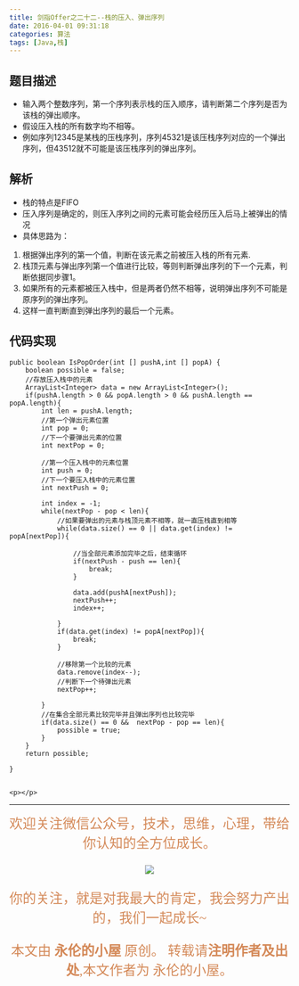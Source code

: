 ```yaml
---
title: 剑指Offer之二十二--栈的压入、弹出序列
date: 2016-04-01 09:31:18
categories: 算法
tags: [Java,栈]
---
```


## 题目描述
- 输入两个整数序列，第一个序列表示栈的压入顺序，请判断第二个序列是否为该栈的弹出顺序。
- 假设压入栈的所有数字均不相等。
- 例如序列12345是某栈的压栈序列，序列45321是该压栈序列对应的一个弹出序列，但43512就不可能是该压栈序列的弹出序列。

## 解析
- 栈的特点是FIFO
- 压入序列是确定的，则压入序列之间的元素可能会经历压入后马上被弹出的情况
- 具体思路为：
 1. 根据弹出序列的第一个值，判断在该元素之前被压入栈的所有元素.
 2. 栈顶元素与弹出序列第一个值进行比较，等则判断弹出序列的下一个元素，判断依据同步骤1。
 3. 如果所有的元素都被压入栈中，但是两者仍然不相等，说明弹出序列不可能是原序列的弹出序列。
 4. 这样一直判断直到弹出序列的最后一个元素。

## 代码实现
	public boolean IsPopOrder(int [] pushA,int [] popA) {
		boolean possible = false;
		//存放压入栈中的元素
		ArrayList<Integer> data = new ArrayList<Integer>();
		if(pushA.length > 0 && popA.length > 0 && pushA.length == popA.length){
			int len = pushA.length;
			//第一个弹出元素位置
			int pop = 0;
			//下一个要弹出元素的位置
			int nextPop = 0;
			
			//第一个压入栈中的元素位置
			int push = 0;
			//下一个要压入栈中的元素位置
			int nextPush = 0;
			
			int index = -1;
			while(nextPop - pop < len){
				//如果要弹出的元素与栈顶元素不相等，就一直压栈直到相等
				while(data.size() == 0 || data.get(index) != popA[nextPop]){
					
					//当全部元素添加完毕之后，结束循环
					if(nextPush - push == len){
						break;
					}
					
					data.add(pushA[nextPush]);
					nextPush++;
					index++;
					
				}
				if(data.get(index) != popA[nextPop]){
					break;
				}
				
				//移除第一个比较的元素
				data.remove(index--);
				//判断下一个待弹出元素
				nextPop++;
				
			}
			//在集合全部元素比较完毕并且弹出序列也比较完毕
			if(data.size() == 0 &&  nextPop - pop == len){
				possible = true;
			}
		}
		return possible;
	      
    }


	<p></p>
--- 
<center>

<div align="center" style="color: rgb(212, 137, 88); font-size: x-large; font-family: 楷体; ">欢迎关注微信公众号，技术，思维，心理，带给你认知的全方位成长。<br/>


![](https://ws1.sinaimg.cn/large/006tNbRwgy1fvibc07tuqj30hs07q0u7.jpg)


你的关注，就是对我最大的肯定，我会努力产出的，我们一起成长~ 

本文由 **永伦的小屋** 原创。
转载请**注明作者及出处**,本文作者为 永伦的小屋。

</div>
</center>
